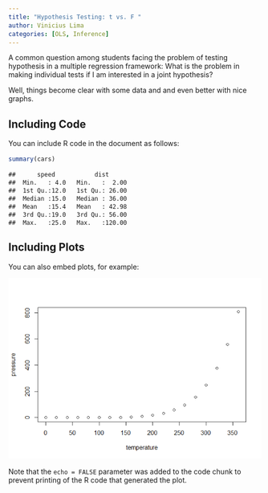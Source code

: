 ```yaml
---
title: "Hypothesis Testing: t vs. F "
author: Vinicius Lima
categories: [OLS, Inference]
---
```


A common question among students facing the problem of testing hypothesis in a multiple regression framework: What is the problem in making individual tests if I am interested in a joint hypothesis?
<!--end_excerpt-->
Well, things become clear with some data and and even better with nice graphs.

Including Code
--------------

You can include R code in the document as follows:

``` r
summary(cars)
```

    ##      speed           dist       
    ##  Min.   : 4.0   Min.   :  2.00  
    ##  1st Qu.:12.0   1st Qu.: 26.00  
    ##  Median :15.0   Median : 36.00  
    ##  Mean   :15.4   Mean   : 42.98  
    ##  3rd Qu.:19.0   3rd Qu.: 56.00  
    ##  Max.   :25.0   Max.   :120.00

Including Plots
---------------

You can also embed plots, for example:

![](2020-04-03-t-versus-F_files/figure-markdown_github/pressure-1.png)

Note that the `echo = FALSE` parameter was added to the code chunk to prevent printing of the R code that generated the plot.
